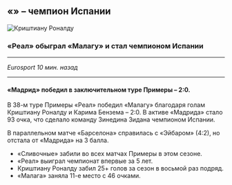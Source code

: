 ## «» – чемпион Испании

![Криштиану Роналду](http://i.eurosport.com/2017/05/21/2088505-43765310-2560-1440.jpg?w=1350)

### «Реал» обыграл «Малагу» и стал чемпионом Испании
---
*Eurosport 10 мин. назад*

---

#### «Мадрид» победил в заключительном туре Примеры – 2:0.
В 38-м туре Примеры «Реал» победил «Малагу» благодаря голам Криштиану Роналду и Карима Бензема – 2:0. В активе «Мадрида» стало 93 очка, что сделало команду Зинедина Зидана чемпионом Испании.

В параллельном матче «Барселона» справилась с «Эйбаром» (4:2), но отстала от «Мадрида» на 3 балла.

* «Сливочные» забили во всех матчах Примеры в этом сезоне.
* «Реал» выиграл чемпионат впервые за 5 лет.
* Криштиану Роналду забил 25+ голов за сезон в восьмой раз подряд.
* «Малага» заняла 11-е место с 46 очками.